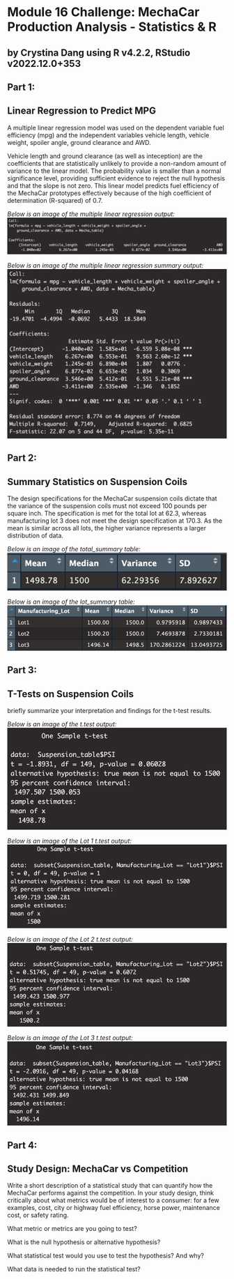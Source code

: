# Module 16 Challenge: MechaCar Production Analysis - Statistics & R
## by Crystina Dang using R v4.2.2, RStudio v2022.12.0+353

## Part 1:
## Linear Regression to Predict MPG
A multiple linear regression model was used on the dependent variable fuel efficiency (mpg) and the independent variables vehicle length, vehicle weight, spoiler angle, ground clearance and AWD. 

Vehicle length and ground clearance (as well as inteception) are the coefficients that are statistically unlikely to provide a non-random amount of variance to the linear model. The probability value is smaller than a normal significance level, providing sufficient evidence to reject the null hypothesis and that the slope is not zero. This linear model predicts fuel efficiency of the MechaCar prototypes effectively because of the high coefficient of determination (R-squared) of 0.7.


*Below is an image of the multiple linear regression output:*
![This is an image](https://github.com/crystdang/MechaCar-Statistical-Analysis/blob/main/Images/linear_reg.png)

*Below is an image of the multiple linear regression summary output:*
![This is an image](https://github.com/crystdang/MechaCar-Statistical-Analysis/blob/main/Images/lr_summary.png)

## Part 2:
## Summary Statistics on Suspension Coils

The design specifications for the MechaCar suspension coils dictate that the variance of the suspension coils must not exceed 100 pounds per square inch. The specification is met for the total lot at 62.3, whereas manufacturing lot 3 does not meet the design specification at 170.3. As the mean is similar across all lots, the higher variance represents a larger distribution of data.

*Below is an image of the total_summary table:*
![This is an image](https://github.com/crystdang/MechaCar-Statistical-Analysis/blob/main/Images/PSI.png)

*Below is an image of the lot_summary table:*
![This is an image](https://github.com/crystdang/MechaCar-Statistical-Analysis/blob/main/Images/Lots.png)

## Part 3:
## T-Tests on Suspension Coils

briefly summarize your interpretation and findings for the t-test results.

*Below is an image of the t.test output:*
![This is an image](https://github.com/crystdang/MechaCar-Statistical-Analysis/blob/main/Images/t.test_All.png)

*Below is an image of the Lot 1 t.test output:*
![This is an image](https://github.com/crystdang/MechaCar-Statistical-Analysis/blob/main/Images/t.test_Lot1.png)

*Below is an image of the Lot 2 t.test output:*
![This is an image](https://github.com/crystdang/MechaCar-Statistical-Analysis/blob/main/Images/t.test_Lot2.png)

*Below is an image of the Lot 3 t.test output:*
![This is an image](https://github.com/crystdang/MechaCar-Statistical-Analysis/blob/main/Images/t.test_Lot3.png)

## Part 4:
## Study Design: MechaCar vs Competition

Write a short description of a statistical study that can quantify how the MechaCar performs against the competition. In your study design, think critically about what metrics would be of interest to a consumer: for a few examples, cost, city or highway fuel efficiency, horse power, maintenance cost, or safety rating.

What metric or metrics are you going to test?

What is the null hypothesis or alternative hypothesis?

What statistical test would you use to test the hypothesis? And why?

What data is needed to run the statistical test?